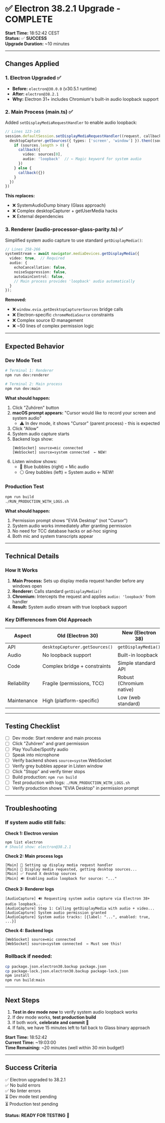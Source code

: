 # ✅ Electron 38.2.1 Upgrade - COMPLETE

**Start Time:** 18:52:42 CEST  
**Status:** ✅ **SUCCESS**  
**Upgrade Duration:** ~10 minutes

---

## Changes Applied

### 1. **Electron Upgraded** ✅
- **Before:** `electron@30.0.0` (v30.5.1 runtime)
- **After:** `electron@38.2.1`
- **Why:** Electron 31+ includes Chromium's built-in audio loopback support

### 2. **Main Process (main.ts)** ✅
Added `setDisplayMediaRequestHandler` to enable audio loopback:

```typescript
// Lines 123-145
session.defaultSession.setDisplayMediaRequestHandler((request, callback) => {
  desktopCapturer.getSources({ types: ['screen', 'window'] }).then((sources) => {
    if (sources.length > 0) {
      callback({ 
        video: sources[0],
        audio: 'loopback'  // ← Magic keyword for system audio
      })
    } else {
      callback({})
    }
  })
})
```

**This replaces:**
- ❌ SystemAudioDump binary (Glass approach)
- ❌ Complex desktopCapturer + getUserMedia hacks
- ❌ External dependencies

### 3. **Renderer (audio-processor-glass-parity.ts)** ✅
Simplified system audio capture to use standard `getDisplayMedia()`:

```typescript
// Lines 258-266
systemStream = await navigator.mediaDevices.getDisplayMedia({
  video: true,  // Required
  audio: {
    echoCancellation: false,
    noiseSuppression: false,
    autoGainControl: false,
    // Main process provides 'loopback' audio automatically
  }
});
```

**Removed:**
- ❌ `window.evia.getDesktopCapturerSources` bridge calls
- ❌ Electron-specific `chromeMediaSource` constraints
- ❌ Complex source ID management
- ❌ ~50 lines of complex permission logic

---

## Expected Behavior

### Dev Mode Test
```bash
# Terminal 1: Renderer
npm run dev:renderer

# Terminal 2: Main process
npm run dev:main
```

**What should happen:**
1. Click "Zuhören" button
2. **macOS prompt appears:** "Cursor would like to record your screen and system audio"
   - ⚠️ In dev mode, it shows "Cursor" (parent process) - this is expected
3. Click "Allow"
4. System audio capture starts
5. Backend logs show:
   ```
   [WebSocket] source=mic connected
   [WebSocket] source=system connected  ← NEW!
   ```
6. Listen window shows:
   - 🔵 Blue bubbles (right) = Mic audio
   - ⚪ Grey bubbles (left) = System audio ← NEW!

### Production Test
```bash
npm run build
./RUN_PRODUCTION_WITH_LOGS.sh
```

**What should happen:**
1. Permission prompt shows "EVIA Desktop" (not "Cursor")
2. System audio works immediately after granting permission
3. No need for TCC database hacks or ad-hoc signing
4. Both mic and system transcripts appear

---

## Technical Details

### How It Works

1. **Main Process:** Sets up display media request handler before any windows open
2. **Renderer:** Calls standard `getDisplayMedia()`
3. **Chromium:** Intercepts the request and applies `audio: 'loopback'` from handler
4. **Result:** System audio stream with true loopback support

### Key Differences from Old Approach

| Aspect | Old (Electron 30) | New (Electron 38) |
|--------|-------------------|-------------------|
| API | `desktopCapturer.getSources()` | `getDisplayMedia()` |
| Audio | No loopback support | Built-in loopback |
| Code | Complex bridge + constraints | Simple standard API |
| Reliability | Fragile (permissions, TCC) | Robust (Chromium native) |
| Maintenance | High (platform-specific) | Low (web standard) |

---

## Testing Checklist

- [ ] Dev mode: Start renderer and main process
- [ ] Click "Zuhören" and grant permission
- [ ] Play YouTube/Spotify audio
- [ ] Speak into microphone
- [ ] Verify backend shows `source=system` WebSocket
- [ ] Verify grey bubbles appear in Listen window
- [ ] Click "Stopp" and verify timer stops
- [ ] Build production: `npm run build`
- [ ] Test production with logs: `./RUN_PRODUCTION_WITH_LOGS.sh`
- [ ] Verify production shows "EVIA Desktop" in permission prompt

---

## Troubleshooting

### If system audio still fails:

**Check 1: Electron version**
```bash
npm list electron
# Should show: electron@38.2.1
```

**Check 2: Main process logs**
```
[Main] 🎤 Setting up display media request handler
[Main] 🎥 Display media requested, getting desktop sources...
[Main] ✅ Found X desktop sources
[Main] 🔊 Enabling audio loopback for source: "..."
```

**Check 3: Renderer logs**
```
[AudioCapture] 🔊 Requesting system audio capture via Electron 38+ audio loopback...
[AudioCapture] Step 1: Calling getDisplayMedia with audio + video...
[AudioCapture] System audio permission granted
[AudioCapture] System audio tracks: [{label: "...", enabled: true, ...}]
```

**Check 4: Backend logs**
```
[WebSocket] source=mic connected
[WebSocket] source=system connected  ← Must see this!
```

### Rollback if needed:
```bash
cp package.json.electron30.backup package.json
cp package-lock.json.electron30.backup package-lock.json
npm install
npm run build:main
```

---

## Next Steps

1. **Test in dev mode now** to verify system audio loopback works
2. If dev mode works, **test production build**
3. If both work, **celebrate and commit** 🎉
4. If fails, we have 15 minutes left to fall back to Glass binary approach

**Start Time:** 18:52:42  
**Current Time:** ~19:03:00  
**Time Remaining:** ~20 minutes (well within 30 min budget!)

---

## Success Criteria

✅ Electron upgraded to 38.2.1  
✅ No build errors  
✅ No linter errors  
⏳ Dev mode test pending  
⏳ Production test pending  

**Status: READY FOR TESTING** 🚀

